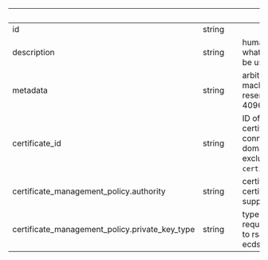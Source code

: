 
|&nbsp;|&nbsp;|&nbsp;|&nbsp;|
|---|---|---|---|
| id | string | |  |
| description | string | | human-readable description of what this reserved domain will be used for |
| metadata | string | | arbitrary user-defined machine-readable data of this reserved domain. Optional, max 4096 bytes. |
| certificate_id | string | | ID of a user-uploaded TLS certificate to use for connections to targeting this domain. Optional, mutually exclusive with `certificate_management_policy`. |
| certificate_management_policy.authority | string | | certificate authority to request certificates from. The only supported value is letsencrypt. |
| certificate_management_policy.private_key_type | string | | type of private key to use when requesting certificates. Defaults to rsa, can be either rsa or ecdsa. |